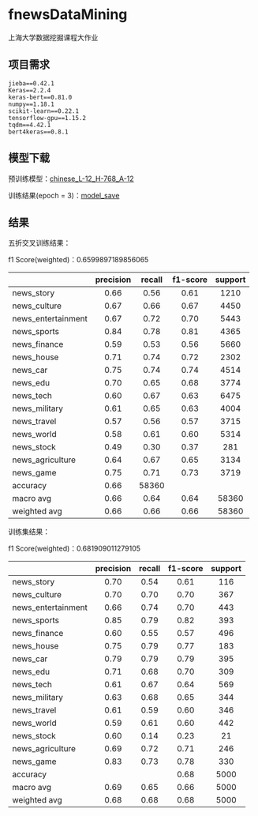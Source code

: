 # fnewsDataMining
上海大学数据挖掘课程大作业

## 项目需求

```
jieba==0.42.1
Keras==2.2.4
keras-bert==0.81.0
numpy==1.18.1
scikit-learn==0.22.1
tensorflow-gpu==1.15.2
tqdm==4.42.1
bert4keras==0.8.1
```

## 模型下载

预训练模型：[chinese_L-12_H-768_A-12](https://drive.google.com/drive/folders/1tAIO4vcUHAxwf0KMSz73NLycjzVc7Q6v?usp=sharing)

训练结果(epoch = 3)：[model_save](https://drive.google.com/drive/folders/1l09n4B-7r0Qpe5lGEkF6q0XGZZfP93rV?usp=sharing)

## 结果


五折交叉训练结果：

f1 Score(weighted)：0.6599897189856065

||precision|recall|f1-score|support|
|:----|:----:|:----:|:----:|:---:|
|news_story|0.66|0.56|0.61|1210
|news_culture|0.67|0.66|0.67|4450
|news_entertainment|0.67|0.72|0.70|5443
|news_sports|0.84|0.78|0.81|4365
|news_finance|0.59|0.53|0.56|5660
|news_house|0.71|0.74|0.72|2302
|news_car|0.75|0.74|0.74|4514
|news_edu|0.70|0.65|0.68|3774
|news_tech|0.60|0.67|0.63|6475
|news_military|0.61|0.65|0.63|4004
|news_travel|0.57|0.56|0.57|3715
|news_world|0.58|0.61|0.60|5314
|news_stock|0.49|0.30|0.37|281
|news_agriculture|0.64|0.67|0.65|3134
|news_game|0.75|0.71|0.73|3719
|accuracy|0.66|58360
|macro avg|0.66|0.64|0.64|58360
|weighted avg|0.66|0.66|0.66|58360
训练集结果：

f1 Score(weighted)：0.681909011279105

||precision|recall|f1-score|support|
|:----|:----:|:----:|:----:|:---:|
|news_story|0.70|0.54|0.61|116
|news_culture|0.70|0.70|0.70|367
news_entertainment|0.66|0.74|0.70|443
|news_sports|0.85|0.79|0.82|393
|news_finance|0.60|0.55|0.57|496
|news_house|0.75|0.79|0.77|183
|news_car|0.79|0.79|0.79|395
|news_edu|0.71|0.68|0.70|309
|news_tech|0.61|0.67|0.64|569
|news_military|0.63|0.68|0.65|344
|news_travel|0.61|0.59|0.60|346
|news_world|0.59|0.61|0.60|442
|news_stock|0.60|0.14|0.23|21
|news_agriculture|0.69|0.72|0.71|246
|news_game|0.83|0.73|0.78|330
|accuracy|||0.68|5000
|macro avg|0.69|0.65|0.66|5000
|weighted avg|0.68|0.68|0.68|5000


